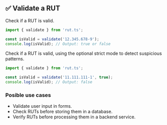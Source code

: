 ## ✅ Validate a RUT

Check if a RUT is valid.

```typescript
import { validate } from 'rut.ts';

const isValid = validate('12.345.678-9');
console.log(isValid); // Output: true or false
```

Check if a RUT is valid, using the optional strict mode to detect suspicious patterns.

```typescript
import { validate } from 'rut.ts';

const isValid = validate('11.111.111-1', true);
console.log(isValid); // Output: false
```

### Posible use cases

- Validate user input in forms.
- Check RUTs before storing them in a database.
- Verify RUTs before processing them in a backend service.
